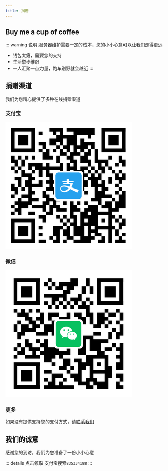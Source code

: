 ```yaml
---
title: 捐赠
---
```


## Buy me a cup of coffee

::: warning 说明
服务器维护需要一定的成本，您的小小心意可以让我们走得更远

* 钱包太瘪，需要您的支持
* 生活举步维艰
* 一人汇聚一点力量，跑车别野就会越近
:::

## 捐赠渠道

我们为您精心提供了多种在线捐赠渠道

### 支付宝

![支付宝支付](/assets/img/alipay.png "支付宝支付")

### 微信

![微信支付](/assets/img/wechatpay.png "微信支付")

### 更多

如果没有提供支持您的支付方式，请[联系我们](contact.md)

## 我们的诚意

感谢您的到访，我们为您准备了一份小小心意

::: details 点击领取
支付宝搜索`835334188`
:::
